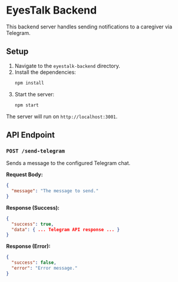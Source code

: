 # EyesTalk Backend

This backend server handles sending notifications to a caregiver via Telegram.

## Setup

1.  Navigate to the `eyestalk-backend` directory.
2.  Install the dependencies:
    ```bash
    npm install
    ```
3.  Start the server:
    ```bash
    npm start
    ```

The server will run on `http://localhost:3001`.

## API Endpoint

### `POST /send-telegram`

Sends a message to the configured Telegram chat.

**Request Body:**

```json
{
  "message": "The message to send."
}
```

**Response (Success):**

```json
{
  "success": true,
  "data": { ... Telegram API response ... }
}
```

**Response (Error):**

```json
{
  "success": false,
  "error": "Error message."
}
```